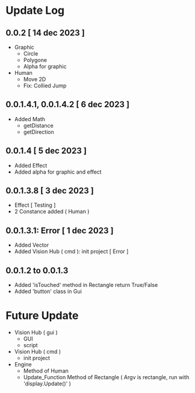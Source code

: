 # Update Log
## 0.0.2 [ 14 dec 2023 ]
- Graphic
    * Circle
    * Polygone
    * Alpha for graphic
- Human
    * Move 2D
    * Fix: Collied Jump
## 0.0.1.4.1, 0.0.1.4.2 [ 6 dec 2023 ]
- Added Math
    * getDistance
    * getDirection
## 0.0.1.4 [ 5 dec 2023 ]
- Added Effect
- Added alpha for graphic and effect 
## 0.0.1.3.8 [ 3 dec 2023 ]
- Effect [ Testing ]
- 2 Constance added ( Human )
## 0.0.1.3.1: Error [ 1 dec 2023 ]
- Added Vector
- Added Vision Hub (  cmd  ): init project [ Error ]
## 0.0.1.2 to 0.0.1.3
- Added 'isTouched' method in Rectangle return True/False
- Added 'button' class in Gui
# Future Update
- Vision Hub (  gui  )
    * GUI
    * script
- Vision Hub (  cmd  )
    * init project
- Engine
    * Method of Human
    * Update_Function Method of Rectangle ( Argv is rectangle, run with 'display.Update()' ) 